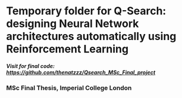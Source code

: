 # Temporary folder for Q-Search: designing Neural Network architectures automatically using Reinforcement Learning
##### Visit for final code: https://github.com/thenatzzz/Qsearch_MSc_Final_project
### MSc Final Thesis, Imperial College London 
